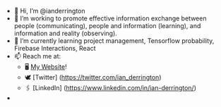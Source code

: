 - 👋 Hi, I’m @ianderrington
- 👀 I’m working to promote effective information exchange between people (communicating), people and information (learning), and information and reality (observing). 
- 🌱 I’m currently learning project management, Tensorflow probability, Firebase Interactions, React
- 📫 Reach me at: 
  - 🖥 [My Website](ianderrington.com)!
  - 🕊 [Twitter] (https://twitter.com/ian_derrington)
  - 🖇 [LinkedIn] (https://www.linkedin.com/in/ian-derrington/)
- 

<!---
ianderrington/ianderrington is a ✨ special ✨ repository because its `README.md` (this file) appears on your GitHub profile.
You can click the Preview link to take a look at your changes.
--->
